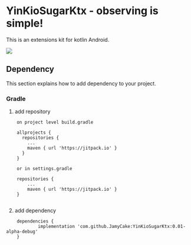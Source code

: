 # YinKioSugarKtx - observing is simple!

This is an extensions kit for kotlin Android.

[![](https://jitpack.io/v/JamyCake/YinKioSugarKtx.svg)](https://jitpack.io/#JamyCake/YinKioSugarKtx)

## Dependency

This section explains how to add dependency to your project.

### Gradle

1. add repository
```
    on project level build.gradle
    
    allprojects {
      repositories {
        ...
        maven { url 'https://jitpack.io' }
      }
    }
    
    or in settings.gradle
    
    repositories {
        ...
        maven { url 'https://jitpack.io' }
    }
    
```
2. add dependency
```
    dependencies {
            implementation 'com.github.JamyCake:YinKioSugarKtx:0.01-alpha-debug'
    }
```
